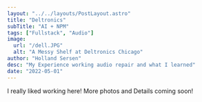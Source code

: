 ```yaml
---
layout: "../../layouts/PostLayout.astro"
title: "Deltronics"
subTitle: "AI + NPM"
tags: ["Fullstack", "Audio"]
image:
  url: "/dell.JPG"
  alt: "A Messy Shelf at Deltronics Chicago"
author: "Holland Sersen"
desc: "My Experience working audio repair and what I learned"
date: "2022-05-01"
---
```


I really liked working here! More photos and Details coming soon!
